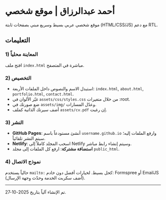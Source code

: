 # أحمد عبدالرزاق | موقع شخصي

موقع شخصي عربي بسيط وسريع مبني بصفحات ثابتة (HTML/CSS/JS) مع دعم RTL.

## التعليمات

### 1) المعاينة محلياً
افتح ملف `index.html` مباشرة في المتصفح.

### 2) التخصيص
- استبدل الاسم والنصوص داخل الملفات الأربعة: `index.html`, `about.html`, `portfolio.html`, `contact.html`.
- غيّر الألوان في `assets/css/styles.css` من خلال متغيرات :root.
- ضع صورتك في `assets/img/` وعدّل المسارات.
- أضف سيرتك الذاتية كملف `assets/cv.pdf` إن رغبت.

### 3) النشر
- **GitHub Pages**: أنشئ مستودعاً باسم `username.github.io` وارفع الملفات إليه؛ سيتم النشر تلقائياً.
- **Netlify**: اسحب المجلد كاملاً إلى Netlify وسيتم إنشاء رابط مباشر.
- **استضافة مشتركة**: ارفع كل الملفات إلى مجلد `public_html`.

### 4) نموذج الاتصال
حالياً يستخدم `mailto:` كحل بسيط. لخيارات أفضل دون خادم: Formspree أو EmailJS (أضف سكربت الخدمة وحدّث وِجهة الإرسال).

---
تم الإنشاء آلياً بتاريخ 2025-10-27.
